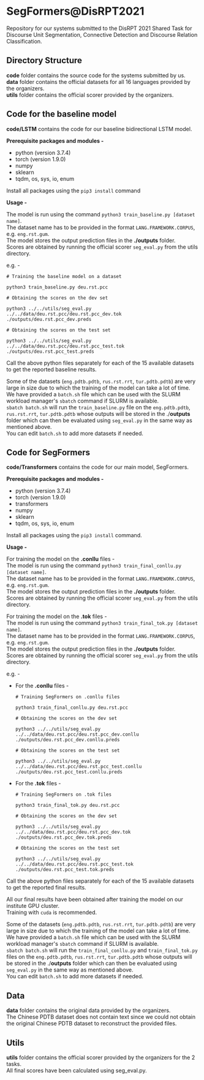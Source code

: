 # SegFormers@DisRPT2021

Repository for our systems submitted to the DisRPT 2021 Shared Task for Discourse Unit Segmentation, Connective Detection and Discourse Relation Classification.

## Directory Structure

**code** folder contains the source code for the systems submitted by us. <br>
**data** folder contains the official datasets for all 16 languages provided by the organizers. <br>
**utils** folder contains the official scorer provided by the organizers. <br>

## Code for the baseline model

**code/LSTM** contains the code for our baseline bidirectional LSTM model.

**Prerequisite packages and modules -** 

* python (version 3.7.4)
* torch (version 1.9.0)
* numpy
* sklearn
* tqdm, os, sys, io, enum

Install all packages using the `pip3 install` command

**Usage -** 

The model is run using the command `python3 train_baseline.py [dataset name]`.  <br>
The dataset name has to be provided in the format `LANG.FRAMEWORK.CORPUS`, e.g. `eng.rst.gum`.  <br>
The model stores the output prediction files in the **./outputs** folder. <br>
Scores are obtained by running the official scorer `seg_eval.py` from the utils directory.  <br>

e.g. -
```
# Training the baseline model on a dataset

python3 train_baseline.py deu.rst.pcc

# Obtaining the scores on the dev set

python3 ../../utils/seg_eval.py ../../data/deu.rst.pcc/deu.rst.pcc_dev.tok ./outputs/deu.rst.pcc_dev.preds

# Obtaining the scores on the test set

python3 ../../utils/seg_eval.py ../../data/deu.rst.pcc/deu.rst.pcc_test.tok ./outputs/deu.rst.pcc_test.preds
```

Call the above python files separately for each of the 15 available datasets to get the reported baseline results.

Some of the datasets (`eng.pdtb.pdtb`, `rus.rst.rrt`, `tur.pdtb.pdtb`) are very large in size due to which the training of the model can take a lot of time. <br>
We have provided a `batch.sh` file which can be used with the SLURM workload manager's `sbatch` command if SLURM is available. <br> 
`sbatch batch.sh` will run the `train_baseline.py` file on the `eng.pdtb.pdtb`, `rus.rst.rrt`, `tur.pdtb.pdtb` whose outputs will be stored in the ./**outputs** folder which can then be evaluated using `seg_eval.py` in the same way as mentioned above. <br> 
You can edit `batch.sh` to add more datasets if needed.

## Code for SegFormers

**code/Transformers** contains the code for our main model, SegFormers.

**Prerequisite packages and modules -**

* python (version 3.7.4)
* torch (version 1.9.0)
* transformers
* numpy
* sklearn
* tqdm, os, sys, io, enum

Install all packages using the `pip3 install` command. <br>

**Usage -**

For training the model on the **.conllu** files - <br> 
The model is run using the command `python3 train_final_conllu.py [dataset name]`. <br> 
The dataset name has to be provided in the format `LANG.FRAMEWORK.CORPUS`, e.g. `eng.rst.gum`. <br> 
The model stores the output prediction files in the **./outputs** folder. <br> 
Scores are obtained by running the official scorer `seg_eval.py` from the utils directory.

For training the model on the **.tok** files - <br>
The model is run using the command `python3 train_final_tok.py [dataset name]`. <br> 
The dataset name has to be provided in the format `LANG.FRAMEWORK.CORPUS`, e.g. `eng.rst.gum`. <br> 
The model stores the output prediction files in the **./outputs** folder. <br> 
Scores are obtained by running the official scorer `seg_eval.py` from the utils directory. 

e.g. - 
* For the **.conllu** files -
    ```
    # Training SegFormers on .conllu files

    python3 train_final_conllu.py deu.rst.pcc

    # Obtaining the scores on the dev set

    python3 ../../utils/seg_eval.py ../../data/deu.rst.pcc/deu.rst.pcc_dev.conllu ./outputs/deu.rst.pcc_dev.conllu.preds

    # Obtaining the scores on the test set

    python3 ../../utils/seg_eval.py ../../data/deu.rst.pcc/deu.rst.pcc_test.conllu ./outputs/deu.rst.pcc_test.conllu.preds
    ```

* For the **.tok** files - 
    ```
    # Training SegFormers on .tok files

    python3 train_final_tok.py deu.rst.pcc

    # Obtaining the scores on the dev set

    python3 ../../utils/seg_eval.py ../../data/deu.rst.pcc/deu.rst.pcc_dev.tok ./outputs/deu.rst.pcc_dev.tok.preds

    # Obtaining the scores on the test set

    python3 ../../utils/seg_eval.py ../../data/deu.rst.pcc/deu.rst.pcc_test.tok ./outputs/deu.rst.pcc_test.tok.preds
    ```

Call the above python files separately for each of the 15 available datasets to get the reported final results.

All our final results have been obtained after training the model on our institute GPU cluster. <br> 
Training with `cuda` is recommended.

Some of the datasets (`eng.pdtb.pdtb`, `rus.rst.rrt`, `tur.pdtb.pdtb`) are very large in size due to which the training of the model can take a lot of time. <br> 
We have provided a `batch.sh` file which can be used with the SLURM workload manager's `sbatch` command if SLURM is available. <br> 
`sbatch batch.sh` will run the `train_final_conllu.py` and `train_final_tok.py` files on the `eng.pdtb.pdtb`, `rus.rst.rrt`, `tur.pdtb.pdtb` whose outputs will be stored in the ./**outputs** folder which can then be evaluated using `seg_eval.py` in the same way as mentioned above. <br> 
You can edit `batch.sh` to add more datasets if needed.

## Data

**data** folder contains the original data provided by the organizers. <br> 
The Chinese PDTB dataset does not contain text since we could not obtain the original Chinese PDTB dataset to reconstruct the provided files.

## Utils

**utils** folder contains the official scorer provided by the organizers for the 2 tasks. <br> 
All final scores have been calculated using seg_eval.py.
